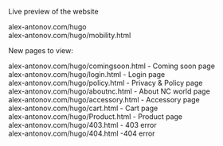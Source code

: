 Live preview of the website

alex-antonov.com/hugo <br>
alex-antonov.com/hugo/mobility.html

New pages to view: <br>

alex-antonov.com/hugo/comingsoon.html  - Coming soon page <br>
alex-antonov.com/hugo/login.html - Login page<br>
alex-antonov.com/hugo/policy.html - Privacy & Policy page <br>
alex-antonov.com/hugo/aboutnc.html - About NC world page <br>
alex-antonov.com/hugo/accessory.html - Accessory page <br>
alex-antonov.com/hugo/cart.html - Cart page <br>
alex-antonov.com/hugo/Product.html - Product page <br>
alex-antonov.com/hugo/403.html - 403 error <br>
alex-antonov.com/hugo/404.html -404 error <br>
